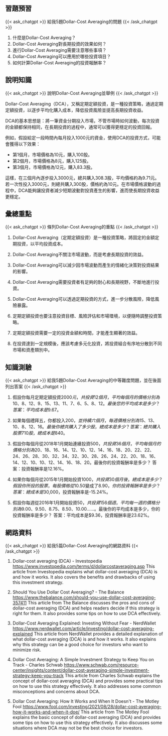 ## 習題預習
{{< ask_chatgpt >}}
給我5題Dollar-Cost Averaging的問題
{{< /ask_chatgpt >}}



1. 什麼是Dollar-Cost Averaging？
2. Dollar-Cost Averaging對長期投資的效果如何？
3. 進行Dollar-Cost Averaging需要注意哪些事項？
4. Dollar-Cost Averaging可以應用於哪些投資項目？
5. 如何計算Dollar-Cost Averaging的投資報酬率？   

## 說明知識
{{< ask_chatgpt >}}
說明Dollar-Cost Averaging並舉例
{{< /ask_chatgpt >}}



Dollar-Cost Averaging（DCA），又稱定期定額投資，是一種投資策略，通過定期定額投資，以逐步平均化購入成本，降低投資風險並提高長期投資收益。

DCA的基本思想是：將一筆資金分期投入市場，不管市場時如何波動，每次投資的金額都保持相同，在長期投資的過程中，通常可以獲得更穩定的投資回報。

例如，假設給定一段時間內每月投入1000元的資金，使用DCA的投資方式，可能會獲得以下效果：

- 第1個月，市場價格為10元，購入100股。
- 第2個月，市場價格為8元，購入125股。
- 第3個月，市場價格為12元，購入83.3股。

這樣，在三個月內逐步投入3000元，總共購入308.3股，平均價格約為9.71元。若一次性投入3000元，則總共購入300股，價格約為10元。在市場價格波動的過程中，DCA能夠讓投資者減少短期波動對投資產生的影響，進而使長期投資收益更穩定。   

## 彙總重點
{{< ask_chatgpt >}}
條列Dollar-Cost Averaging的重點
{{< /ask_chatgpt >}}



1. Dollar-Cost Averaging（定期定額投資）是一種投資策略，將固定的金額定期投資，以平均投資成本。

2. Dollar-Cost Averaging不關注市場波動，而是考慮長期投資的效益。

3. Dollar-Cost Averaging可以減少因市場波動而產生的情緒化決策對投資結果的影響。

4. Dollar-Cost Averaging需要投資者有足夠的耐心和長期視野，不斷地進行投資。

5. Dollar-Cost Averaging可以透過定期投資的方式，進一步分散風險，降低風險暴露。

6. 定期定額投資也要注意投資目標、風險評估和市場環境，以便隨時調整投資策略。

7. 定期定額投資需要一定的投資金額和時間，才能產生顯著的效益。

8. 在投資達到一定規模後，應該考慮多元化投資，將投資組合有序地分散到不同市場和資產類別中。   

## 知識測驗
{{< ask_chatgpt >}}
給我5題Dollar-Cost Averaging的中等難度問題，並在後面列出答案
{{< /ask_chatgpt >}}



1. 假設你每月定期定額投資$2000元，共投資12個月，平均每個月的價格分別為$10、$8、$12、$9、$15、$13、$11、$7、$6、$5、$8、$12。最後您的平均成本是多少？
答案：平均成本是$9.67。

2. 如果每個禮拜五，你都投入$200，並持續六個月，每週價格分別為$15、$13、$10、$8、$12、$16。最後你總共購入了多少股，總成本是多少？
答案：總共購入股票710股，總成本是$840。

3. 假設你每個月從2018年1月開始連續投資$500，共投資36個月，平均每個月的價格分別為$20、$18、$16、$14、$12、$10、$12、$14、$16、$18、$20、$22、$22、$24、$26、$28、$30、$32、$34、$32、$30、$28、$26、$24、$22、$20、$18、$16、$14、$12、$10、$10、$12、$14、$16、$18、$20。最後你的投資報酬率是多少？
答案：投資報酬率是12.16%。

4. 如果你每個月從2015年1月開始投資$1000，共投資30個月後，總成本是多少？假設你所投的股票，每股價格從$10.50變成了$8.90，你的投資報酬率是多少？
答案：總成本是$30,000，投資報酬率是-15.24%。

5. 假設你每週從2016年1月開始投資$50，共投資156個週，平均每一週的價格分別為$9.00、$9.50、$8.75、$8.50、$10.00......。最後你的平均成本是多少，你的投資報酬率是多少？
答案：平均成本是$9.36，投資報酬率是23.62%。   

## 網路資料
{{< ask_chatgpt >}}
給我5篇Dollar-Cost Averaging的網路資料
{{< /ask_chatgpt >}}



1. Dollar-cost averaging (DCA) - Investopedia
https://www.investopedia.com/terms/d/dollarcostaveraging.asp
This article from Investopedia explains what dollar-cost averaging (DCA) is and how it works. It also covers the benefits and drawbacks of using this investment strategy.

2. Should You Use Dollar Cost Averaging? - The Balance
https://www.thebalance.com/should-you-use-dollar-cost-averaging-357411
This article from The Balance discusses the pros and cons of dollar-cost averaging (DCA) and helps readers decide if this strategy is right for them. It also provides some tips on how to use DCA effectively.

3. Dollar-Cost Averaging Explained: Investing Without Fear - NerdWallet
https://www.nerdwallet.com/article/investing/dollar-cost-averaging-explained
This article from NerdWallet provides a detailed explanation of what dollar-cost averaging (DCA) is and how it works. It also explains why this strategy can be a good choice for investors who want to minimize risk.

4. Dollar Cost Averaging: A Simple Investment Strategy to Keep You on Track - Charles Schwab
https://www.schwab.com/resource-center/insights/content/dollar-cost-averaging-simple-investment-strategy-keep-you-track
This article from Charles Schwab explains the concept of dollar-cost averaging (DCA) and provides some practical tips on how to use this strategy effectively. It also addresses some common misconceptions and concerns about DCA.

5. Dollar Cost Averaging: How It Works and When It Doesn't - The Motley Fool
https://www.fool.com/investing/2021/08/28/dollar-cost-averaging-how-it-works-and-when-it-doe/
This article from The Motley Fool explains the basic concept of dollar-cost averaging (DCA) and provides some tips on how to use this strategy effectively. It also discusses some situations where DCA may not be the best choice for investors.   


